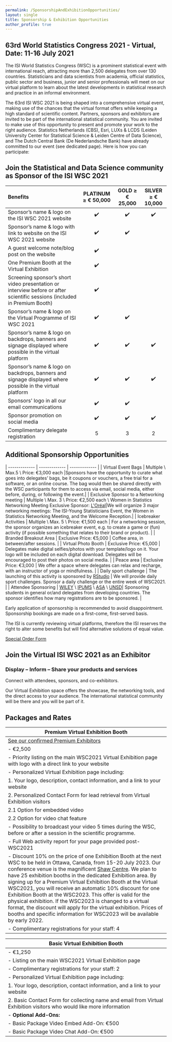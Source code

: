 ```yaml
---
permalink: /SponsorshipAndExhibitionOpportunities/
layout: single
title: Sponsorship & Exhibition Opportunities
author_profile: true
---
```


## 63rd World Statistics Congress 2021 - Virtual, Date: 11-16 July 2021

The ISI World Statistics Congress (WSC) is a prominent statistical event with international reach, attracting more than 2,500 delegates from over 130 countries. Statisticians and data scientists from academia, official statistics, public sector and business, junior and senior professionals will meet on our virtual platform to learn about the latest developments in statistical research and practice in an informal environment.

The 63rd ISI WSC 2021 is being shaped into a comprehensive virtual event, making use of the chances that the virtual format offers while keeping a high standard of scientific content. Partners, sponsors and exhibitors are invited to be part of the international statistical community. You are invited to make use of this opportunity to present and promote your work to the right audience. Statistics Netherlands (CBS), Esri, LUXs & LCDS (Leiden University Center for Statistical Science & Leiden Centre of Data Science), and The Dutch Central Bank (De Nederlandsche Bank) have already committed to our event (see dedicated page). Here is how you can participate:

## Join the Statistical and Data Science community as Sponsor of the ISI WSC 2021

| Benefits | PLATINUM ≥ € 50,000 | GOLD ≥ € 25,000 | SILVER ≥ € 10,000 |
| :------------- | :-------------: | :-------------: | :-------------: |
| Sponsor’s name & logo on the ISI WSC 2021 website | ✔️ | ✔️ | ✔️ |
| Sponsor’s name & logo with link to website on the ISI WSC 2021 website | ✔️ | ✔️ |  |
| A guest welcome note/blog post on the website | ✔️ | | |
| One Premium Booth at the Virtual Exhibition | ✔️ | | |
| Screening sponsor’s short video presentation or interview before or after scientific sessions (included in Premium Booth) | ✔️ | | |
| Sponsor’s name & logo on the Virtual Programme of ISI WSC 2021 | ✔️ | ✔️ | |
| Sponsor’s name & logo on backdrops, banners and signage displayed where possible in the virtual platform | ✔️ | ✔️ | ✔️ |
| Sponsor’s name & logo on backdrops, banners and signage displayed where possible in the virtual platform | ✔️ | ✔️ | ✔️ |
| Sponsors' logo in all our email communications | ✔️ | ✔️ | |
| Sponsor promotion on social media | ✔️ | ✔️ | ✔️ |
| Complimentary delegate registration | 5 | 3 | 2 |

## Additional Sponsorship Opportunities

| ------------- | ------------- | ------------- |
| Virtual Event Bags | Multiple \ Max.5 \ Price: €3,000 each |Sponsors have the opportunity to curate what goes into delegates’ bags, be it coupons or vouchers, a free trial for a software, or an online course. The bag would then be shared directly with the WSC participants for them to access via email, social media, either before, during, or following the event.|
| Exclusive Sponsor to a Networking meeting | Multiple \ Max. 3 \ Price: €2,500 each \ Women in Statistics Networking Meeting Exclusive Sponsor: [L'Oréal](https://www.loreal.com/en/group/about-loreal/)|We will organize 3 major networking meetings: The ISI-Young Statisticians Event, the Women in Statistics Networking Meeting, and the Welcome Reception.|
| Icebreaker Activities | Multiple \ Max. 5 \ Price: €1,500 each | For a networking session, the sponsor organizes an icebreaker event, e.g. to create a game or (fun) activity (if possible something that relates to their brand or product). |
| Branded Breakout Area | Exclusive Price: €5,000 | Coffee area, in between/after sessions. |
| Virtual Photo Booth | Exclusive Price: €5,000 | Delegates make digital selfies/photos with your template/logo on it. Your logo will be included on each digital download. Delegates will be encouraged to post their photos on social media. |
| Peace area | Exclusive Price: €3,000 | We offer a space where delegates can relax and recharge, with an instructor of yoga or mindfulness. |
| Daily sport challenge | The launching of this activity is  sponsored by [RStudio](https://www.rstudio.com/) | We will provide daily sport challenges. Sponsor a daily challenge or the entire week of WSC2021. |
| Attendee Sponsoring | [WILEY](https://www.wiley.com/en-gb) \ [IPUMS](https://www.ipums.org/) \ [ASA](https://www.amstat.org/) \ [UNSD](https://unstats.un.org/home/)| Sponsoring students in general or/and delegates from developing countries. The sponsor identifies how many registrations are to be sponsored. |

Early application of sponsorship is recommended to avoid disappointment. Sponsorship bookings are made on a first-come, first-served basis.

The ISI is currently reviewing virtual platforms, therefore the ISI reserves the right to alter some benefits but will find alternative solutions of equal value.

[Special Order Form](https://www.isi2021.org/media/documents/sponsorship-exhibition-booking-form.pdf)

## Join the Virtual ISI WSC 2021 as an Exhibitor

### Display – Inform – Share your products and services

Connect with attendees, sponsors, and co-exhibitors.

Our Virtual Exhibition space offers the showcase, the networking tools, and the direct access to your audience. The international statistical community will be there and you will be part of it.

## Packages and Rates

| Premium Virtual Exhibition Booth | 
| ------------- |
|[See our confirmed Premium Exhibitors](https://tcuwebodd.github.io/isi_cr2022/Exhibition/)|
| - €2,500|
| - Priority listing on the main WSC2021 Virtual Exhibition page with logo with a direct link to your website|
| - Personalized Virtual Exhibition page including: |
|   1. Your logo, description, contact information, and a link to your website |
|   2. Personalized Contact Form for lead retrieval from Virtual Exhibition visitors |
|      2.1 Option for embedded video |
|      2.2 Option for video chat feature |
| - Possibility to broadcast your video 5 times during the WSC, before or after a session in the scientific programme.|
| - Full Web activity report for your page provided post-WSC2021|
| - Discount 10% on the price of one Exhibition Booth at the next WSC to be held in Ottawa, Canada, from 15-20 July 2023. Our conference venue is the magnificent [Shaw Centre](https://www.shaw-centre.com/). We plan to have 25 exhibition booths in the dedicated Exhibition area. By signing up for a Premium Virtual Exhibition Booth at the Virtual WSC2021, you will receive an automatic 10% discount for one Exhibition Booth at the WSC2023. This offer is valid for the physical exhibition. If the WSC2023 is changed to a virtual format, the discount will apply for the virtual exhibition. Prices of booths and specific information for WSC2023 will be available by early 2022.|
| - Complimentary registrations for your staff: 4|

| Basic Virtual Exhibition Booth | 
| ------------- |
| - €1,250|
| - Listing on the main WSC2021 Virtual Exhibition page|
| - Complimentary registrations for your staff: 2|
| - Personalized Virtual Exhibition page including: |
|   1. Your logo, description, contact information, and a link to your website |
|   2. Basic Contact Form for collecting name and email from Virtual Exhibition visitors who would like more information |
| - **Optional Add-Ons:**|
| - Basic Package Video Embed Add-On: €500|
| - Basic Package Video Chat Add-On: €500|

